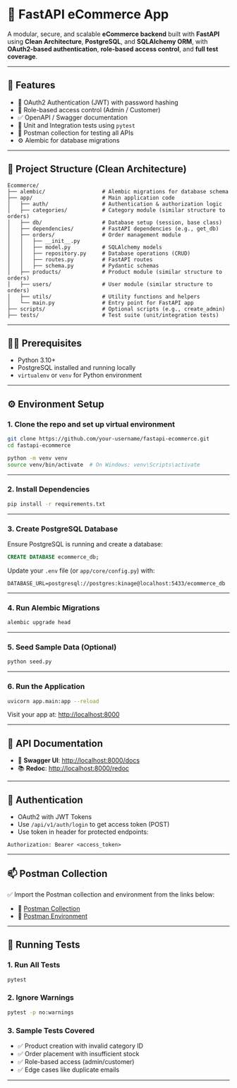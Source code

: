 
# 🛒 FastAPI eCommerce App

A modular, secure, and scalable **eCommerce backend** built with **FastAPI** using **Clean Architecture**, **PostgreSQL**, and **SQLAlchemy ORM**, with **OAuth2-based authentication**, **role-based access control**, and **full test coverage**.

---

## 🚀 Features

- 🔐 OAuth2 Authentication (JWT) with password hashing
- 👥 Role-based access control (Admin / Customer)
- ✅ OpenAPI / Swagger documentation
- 🧪 Unit and Integration tests using `pytest`
- 📄 Postman collection for testing all APIs
- ⚙️ Alembic for database migrations

---

## 📁 Project Structure (Clean Architecture)

```
Ecommerce/
├── alembic/                  # Alembic migrations for database schema
├── app/                      # Main application code
│   ├── auth/                 # Authentication & authorization logic
│   ├── categories/           # Category module (similar structure to orders)
│   ├── db/                   # Database setup (session, base class)
│   ├── dependencies/         # FastAPI dependencies (e.g., get_db)
│   ├── orders/               # Order management module
│   │   ├── __init__.py
│   │   ├── model.py          # SQLAlchemy models
│   │   ├── repository.py     # Database operations (CRUD)
│   │   ├── routes.py         # FastAPI routes
│   │   ├── schema.py         # Pydantic schemas
│   ├── products/             # Product module (similar structure to orders)
│   ├── users/                # User module (similar structure to orders)
│   ├── utils/                # Utility functions and helpers
│   └── main.py               # Entry point for FastAPI app
├── scripts/                  # Optional scripts (e.g., create_admin)
├── tests/                    # Test suite (unit/integration tests)
```

---

## 🧑‍💻 Prerequisites

- Python 3.10+
- PostgreSQL installed and running locally
- `virtualenv` or `venv` for Python environment

---

## ⚙️ Environment Setup

### 1. Clone the repo and set up virtual environment

```bash
git clone https://github.com/your-username/fastapi-ecommerce.git
cd fastapi-ecommerce

python -m venv venv
source venv/bin/activate  # On Windows: venv\Scripts\activate
```

---

### 2. Install Dependencies

```bash
pip install -r requirements.txt
```

---

### 3. Create PostgreSQL Database

Ensure PostgreSQL is running and create a database:

```sql
CREATE DATABASE ecommerce_db;
```

Update your `.env` file (or `app/core/config.py`) with:

```env
DATABASE_URL=postgresql://postgres:kinage@localhost:5433/ecommerce_db

```

---

### 4. Run Alembic Migrations

```bash
alembic upgrade head
```

---

### 5. Seed Sample Data (Optional)

```bash
python seed.py
```

---

### 6. Run the Application

```bash
uvicorn app.main:app --reload
```

Visit your app at: [http://localhost:8000](http://localhost:8000)

---

## 📘 API Documentation

- 🧾 **Swagger UI**: [http://localhost:8000/docs](http://localhost:8000/docs)
- 📚 **Redoc**: [http://localhost:8000/redoc](http://localhost:8000/redoc)

---

## 🔐 Authentication

- OAuth2 with JWT Tokens
- Use `/api/v1/auth/login` to get access token (POST)
- Use token in header for protected endpoints:

```http
Authorization: Bearer <access_token>
```

---

## 📫 Postman Collection

✅ Import the Postman collection and environment from the links below:

- 🔗 [Postman Collection](https://www.postman.com/your-username/workspace/fastapi-ecommerce/collection/your-postman-id)
- 🔗 [Postman Environment](https://www.postman.com/your-username/workspace/fastapi-ecommerce/environment/your-env-id)

---

## 🧪 Running Tests

### 1. Run All Tests

```bash
pytest
````

### 2. Ignore Warnings

```bash
pytest -p no:warnings
```

### 3. Sample Tests Covered

- ✅ Product creation with invalid category ID
- ✅ Order placement with insufficient stock
- ✅ Role-based access (admin/customer)
- ✅ Edge cases like duplicate emails 

---


